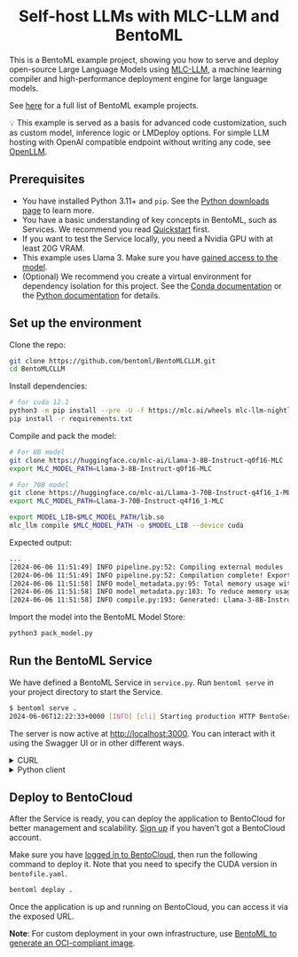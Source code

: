 <div align="center">
    <h1 align="center">Self-host LLMs with MLC-LLM and BentoML</h1>
</div>

This is a BentoML example project, showing you how to serve and deploy open-source Large Language Models using [MLC-LLM](https://github.com/mlc-ai/mlc-llm), a machine learning compiler and high-performance deployment engine for large language models.

See [here](https://github.com/bentoml/BentoML/tree/main/examples) for a full list of BentoML example projects.

💡 This example is served as a basis for advanced code customization, such as custom model, inference logic or LMDeploy options. For simple LLM hosting with OpenAI compatible endpoint without writing any code, see [OpenLLM](https://github.com/bentoml/OpenLLM).

## Prerequisites

- You have installed Python 3.11+ and `pip`. See the [Python downloads page](https://www.python.org/downloads/) to learn more.
- You have a basic understanding of key concepts in BentoML, such as Services. We recommend you read [Quickstart](https://docs.bentoml.com/en/1.2/get-started/quickstart.html) first.
- If you want to test the Service locally, you need a Nvidia GPU with at least 20G VRAM.
- This example uses Llama 3. Make sure you have [gained access to the model](https://huggingface.co/meta-llama/Meta-Llama-3-8B-Instruct).
- (Optional) We recommend you create a virtual environment for dependency isolation for this project. See the [Conda documentation](https://conda.io/projects/conda/en/latest/user-guide/tasks/manage-environments.html) or the [Python documentation](https://docs.python.org/3/library/venv.html) for details.

## Set up the environment

Clone the repo:

```bash
git clone https://github.com/bentoml/BentoMLCLLM.git
cd BentoMLCLLM
```

Install dependencies:

```bash
# for cuda 12.1
python3 -m pip install --pre -U -f https://mlc.ai/wheels mlc-llm-nightly-cu121 mlc-ai-nightly-cu121
pip install -r requirements.txt
```

Compile and pack the model:

```bash
# For 8B model
git clone https://huggingface.co/mlc-ai/Llama-3-8B-Instruct-q0f16-MLC
export MLC_MODEL_PATH=Llama-3-8B-Instruct-q0f16-MLC

# For 70B model
git clone https://huggingface.co/mlc-ai/Llama-3-70B-Instruct-q4f16_1-MLC
export MLC_MODEL_PATH=Llama-3-70B-Instruct-q4f16_1-MLC

export MODEL_LIB=$MLC_MODEL_PATH/lib.so
mlc_llm compile $MLC_MODEL_PATH -o $MODEL_LIB --device cuda
```

Expected output:

```bash
...
[2024-06-06 11:51:49] INFO pipeline.py:52: Compiling external modules
[2024-06-06 11:51:49] INFO pipeline.py:52: Compilation complete! Exporting to disk
[2024-06-06 11:51:58] INFO model_metadata.py:95: Total memory usage without KV cache:: 15628.51 MB (Parameters: 15316.51 MB. Temporary buffer: 312.00 MB)
[2024-06-06 11:51:58] INFO model_metadata.py:103: To reduce memory usage, tweak `prefill_chunk_size`, `context_window_size` and `sliding_window_size`
[2024-06-06 11:51:58] INFO compile.py:193: Generated: Llama-3-8B-Instruct-q0f16-MLC/lib.so
```

Import the model into the BentoML Model Store:

```bash
python3 pack_model.py
```

## Run the BentoML Service

We have defined a BentoML Service in `service.py`. Run `bentoml serve` in your project directory to start the Service.

```bash
$ bentoml serve .
2024-06-06T12:22:33+0000 [INFO] [cli] Starting production HTTP BentoServer from "service:MLCLLM" listening on http://localhost:3000 (Press CTRL+C to quit)
```

The server is now active at [http://localhost:3000](http://localhost:3000/). You can interact with it using the Swagger UI or in other different ways.

<details>

<summary>CURL</summary>

```bash
curl -X 'POST' \
  'http://localhost:3000/generate' \
  -H 'accept: text/event-stream' \
  -H 'Content-Type: application/json' \
  -d '{
  "prompt": "Explain superconductors like I'\''m five years old",
  "max_tokens": 1024
}'
```

</details>

<details>

<summary>Python client</summary>

```python
import bentoml

with bentoml.SyncHTTPClient("http://localhost:3000") as client:
    response_generator = client.generate(
        prompt="Explain superconductors like I'm five years old",
        max_tokens=1024
    )
    for response in response_generator:
        print(response, end='')
```

</details>

## Deploy to BentoCloud

After the Service is ready, you can deploy the application to BentoCloud for better management and scalability. [Sign up](https://www.bentoml.com/) if you haven't got a BentoCloud account.

Make sure you have [logged in to BentoCloud](https://docs.bentoml.com/en/latest/bentocloud/how-tos/manage-access-token.html), then run the following command to deploy it. Note that you need to specify the CUDA version in `bentofile.yaml`.

```bash
bentoml deploy .
```

Once the application is up and running on BentoCloud, you can access it via the exposed URL.

**Note**: For custom deployment in your own infrastructure, use [BentoML to generate an OCI-compliant image](https://docs.bentoml.com/en/latest/guides/containerization.html).
